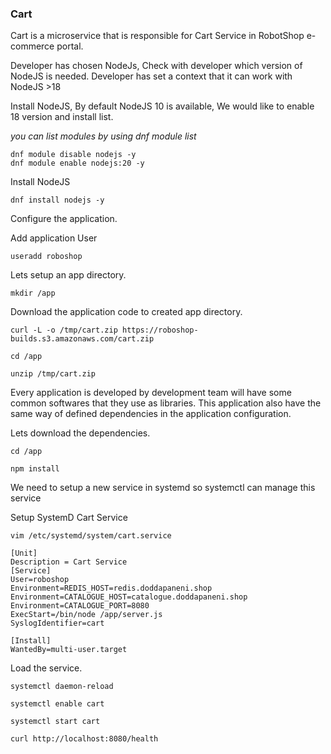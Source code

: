 ### Cart
Cart is a microservice that is responsible for Cart Service in RobotShop e-commerce portal.

Developer has chosen NodeJs, Check with developer which version of NodeJS is needed. Developer has set a context that it can work with NodeJS >18

Install NodeJS, By default NodeJS 10 is available, We would like to enable 18 version and install list.

*you can list modules by using dnf module list*

```
dnf module disable nodejs -y
dnf module enable nodejs:20 -y
```

Install NodeJS

```
dnf install nodejs -y
```

Configure the application.

Add application User

```
useradd roboshop
```

Lets setup an app directory.

```
mkdir /app
```

Download the application code to created app directory.

```
curl -L -o /tmp/cart.zip https://roboshop-builds.s3.amazonaws.com/cart.zip
```

```
cd /app 
```
```
unzip /tmp/cart.zip
```

Every application is developed by development team will have some common softwares that they use as libraries. This application also have the same way of defined dependencies in the application configuration.

Lets download the dependencies.

```
cd /app 
```
```
npm install 
```

We need to setup a new service in systemd so systemctl can manage this service

Setup SystemD Cart Service

```
vim /etc/systemd/system/cart.service
```

```
[Unit]
Description = Cart Service
[Service]
User=roboshop
Environment=REDIS_HOST=redis.doddapaneni.shop
Environment=CATALOGUE_HOST=catalogue.doddapaneni.shop
Environment=CATALOGUE_PORT=8080
ExecStart=/bin/node /app/server.js
SyslogIdentifier=cart

[Install]
WantedBy=multi-user.target
```

Load the service.

```
systemctl daemon-reload
```

```
systemctl enable cart 
```
```
systemctl start cart
```
```
curl http://localhost:8080/health
```
